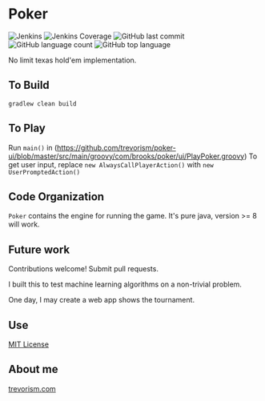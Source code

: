 # Poker
![Jenkins](https://img.shields.io/jenkins/build/http/trevorism-build.eastus.cloudapp.azure.com/poker)
![Jenkins Coverage](https://img.shields.io/jenkins/coverage/jacoco/http/trevorism-build.eastus.cloudapp.azure.com/poker)
![GitHub last commit](https://img.shields.io/github/last-commit/trevorism/poker)
![GitHub language count](https://img.shields.io/github/languages/count/trevorism/poker)
![GitHub top language](https://img.shields.io/github/languages/top/trevorism/poker)

No limit texas hold'em implementation.

## To Build

`gradlew clean build`

## To Play

Run `main()` in (https://github.com/trevorism/poker-ui/blob/master/src/main/groovy/com/brooks/poker/ui/PlayPoker.groovy)
To get user input, replace `new AlwaysCallPlayerAction()` with `new UserPromptedAction()`

## Code Organization

`Poker` contains the engine for running the game. It's pure java, version >= 8 will work.

## Future work

Contributions welcome! Submit pull requests.

I built this to test machine learning algorithms on a non-trivial problem.

One day, I may create a web app shows the tournament.

## Use

[MIT License](https://github.com/trevorism/Poker/blob/master/LICENSE)

## About me

[trevorism.com](https://trevorism.com)
